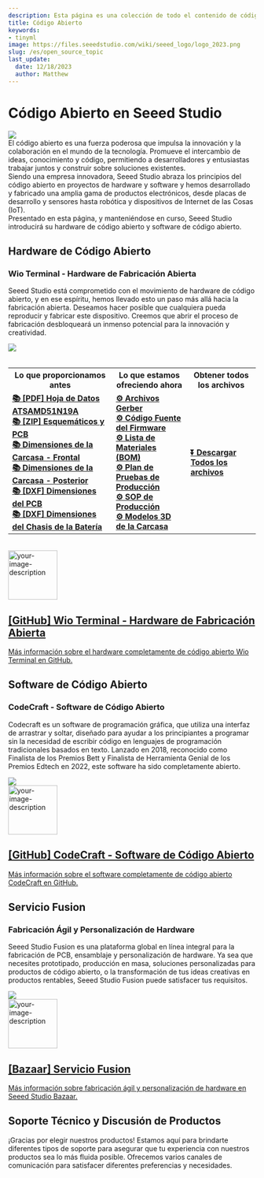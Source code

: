 ```yaml
---
description: Esta página es una colección de todo el contenido de código abierto de Seeed Studio.
title: Código Abierto
keywords:
- tinyml
image: https://files.seeedstudio.com/wiki/seeed_logo/logo_2023.png
slug: /es/open_source_topic
last_update:
  date: 12/18/2023
  author: Matthew
---
```


# Código Abierto en Seeed Studio

<div style={{textAlign:'center'}}><img src="https://files.seeedstudio.com/wiki/open_source_topic/open_source_topic.png" style={{width:1000, height:'auto'}}/></div>

<div>El código abierto es una fuerza poderosa que impulsa la innovación y la colaboración en el mundo de la tecnología. Promueve el intercambio de ideas, conocimiento y código, permitiendo a desarrolladores y entusiastas trabajar juntos y construir sobre soluciones existentes.</div>
<div>Siendo una empresa innovadora, Seeed Studio abraza los principios del código abierto en proyectos de hardware y software y hemos desarrollado y fabricado una amplia gama de productos electrónicos, desde placas de desarrollo y sensores hasta robótica y dispositivos de Internet de las Cosas (IoT).</div>
<div>Presentado en esta página, y manteniéndose en curso, Seeed Studio introducirá su hardware de código abierto y software de código abierto.</div>

## Hardware de Código Abierto

### Wio Terminal - Hardware de Fabricación Abierta

Seeed Studio está comprometido con el movimiento de hardware de código abierto, y en ese espíritu, hemos llevado esto un paso más allá hacia la fabricación abierta. Deseamos hacer posible que cualquiera pueda reproducir y fabricar este dispositivo. Creemos que abrir el proceso de fabricación desbloqueará un inmenso potencial para la innovación y creatividad.

<div style={{textAlign:'center'}}><img src="https://files.seeedstudio.com/wiki/open_source_topic/wio_terminal_full_image.png" style={{width:1000, height:'auto'}}/></div>

<br/>

<div class="table-center">
 <table align="center">
    <tr>
   <th>Lo que proporcionamos antes</th>
   <th>Lo que estamos ofreciendo ahora</th>
      <th>Obtener todos los archivos</th>
  </tr>
  <tr>
   <td>
        <div style={{textAlign: 'left'}}><a href="https://files.seeedstudio.com/wiki/Wio-Terminal/res/ATSAMD51.pdf"><strong><span> 📚 [PDF] Hoja de Datos ATSAMD51N19A</span></strong></a></div>
        <div style={{textAlign: 'left'}}><a href="https://files.seeedstudio.com/wiki/Wio-Terminal/res/Wio-Terminal_SCH&PCB.zip"><strong><span> 📚 [ZIP] Esquemáticos y PCB</span></strong></a></div>
        <div style={{textAlign: 'left'}}><a href="https://files.seeedstudio.com/wiki/Wio-Terminal/res/Wio-Terminal-Main-V3.0-White-72x57x10.4mm.pdf"><strong><span> 📚 Dimensiones de la Carcasa - Frontal</span></strong></a></div>
        <div style={{textAlign: 'left'}}><a href="https://files.seeedstudio.com/wiki/Wio-Terminal/res/Wio-Terminal-Main-Back-V3.0-White-72x57x7.1mm.pdf"><strong><span> 📚 Dimensiones de la Carcasa - Posterior</span></strong></a></div>
        <div style={{textAlign: 'left'}}><a href="https://files.seeedstudio.com/wiki/Wio-Terminal/res/Wio-Terminal-PCB-V3.0.dxf"><strong><span> 📚 [DXF] Dimensiones del PCB</span></strong></a></div>
        <div style={{textAlign: 'left'}}><a href="https://files.seeedstudio.com/wiki/Wio-Terminal/res/Wio-Terminal-Chassis-Battery.dxf"><strong><span> 📚 [DXF] Dimensiones del Chasis de la Batería</span></strong></a></div>
      </td>
   <td>
        <div style={{textAlign: 'left'}}><a href="https://github.com/Seeed-Studio/OSHW-WioTerminal/tree/main/02%20Gerber%20Files"><strong><span> ⚙️ Archivos Gerber</span></strong></a></div>
        <div style={{textAlign: 'left'}}><a href="https://github.com/Seeed-Studio/OSHW-WioTerminal/tree/main/03%20Firmware%20Source%20Code"><strong><span> ⚙️ Código Fuente del Firmware</span></strong></a></div>
        <div style={{textAlign: 'left'}}><a href="https://github.com/Seeed-Studio/OSHW-WioTerminal/tree/main/04%20Bill%20of%20Materials%20(BOM)"><strong><span> ⚙️ Lista de Materiales (BOM)</span></strong></a></div>
        <div style={{textAlign: 'left'}}><a href="https://github.com/Seeed-Studio/OSHW-WioTerminal/tree/main/05%20Production%20Testing%20Plan"><strong><span> ⚙️ Plan de Pruebas de Producción</span></strong></a></div>
        <div style={{textAlign: 'left'}}><a href="https://github.com/Seeed-Studio/OSHW-WioTerminal/tree/main/06%20Production%20SOP"><strong><span> ⚙️ SOP de Producción</span></strong></a></div>
        <div style={{textAlign: 'left'}}><a href="https://github.com/Seeed-Studio/OSHW-WioTerminal/tree/main/07%203D%20Models%20of%20the%20Enclosure"><strong><span> ⚙️ Modelos 3D de la Carcasa</span></strong></a></div>
   </td>
   <td>
        <a class="get_one_now_item" href="https://files.seeedstudio.com/wiki/open_source_topic/OSHW-WioTerminal.zip"><strong><span>⏬ Descargar Todos los archivos</span></strong></a>
   </td>
  </tr>
 </table>
</div>

<br/>

<a href="https://github.com/Seeed-Studio/OSHW-WioTerminal">
  <div className="custom-layout">
    <div className="custom-image">
     <img width="100" src="https://files.seeedstudio.com/wiki/Wio-Terminal/res/oshw-logo.svg" alt="your-image-description" />
    </div>
    <div className="custom-text">
      <h2>[GitHub] Wio Terminal - Hardware de Fabricación Abierta</h2>
      <p>Más información sobre el hardware completamente de código abierto Wio Terminal en GitHub.</p>
    </div>
  </div>
</a>

## Software de Código Abierto

### CodeCraft - Software de Código Abierto

Codecraft es un software de programación gráfica, que utiliza una interfaz de arrastrar y soltar, diseñado para ayudar a los principiantes a programar sin la necesidad de escribir código en lenguajes de programación tradicionales basados en texto. Lanzado en 2018, reconocido como Finalista de los Premios Bett y Finalista de Herramienta Genial de los Premios Edtech en 2022, este software ha sido completamente abierto.

<div style={{textAlign:'center'}}><img src="https://files.seeedstudio.com/wiki/open_source_topic/codecraft.png" style={{width:1000, height:'auto'}}/></div>

<a href="https://github.com/Seeed-Studio/CodeCraft">
  <div className="custom-layout">
    <div className="custom-image">
     <img width="100" src="https://files.seeedstudio.com/wiki/open_source_topic/open_source_logo.png" alt="your-image-description" />
    </div>
    <div className="custom-text">
      <h2>[GitHub] CodeCraft - Software de Código Abierto</h2>
      <p>Más información sobre el software completamente de código abierto CodeCraft en GitHub.</p>
    </div>
  </div>
</a>

## Servicio Fusion

### Fabricación Ágil y Personalización de Hardware

Seeed Studio Fusion es una plataforma global en línea integral para la fabricación de PCB, ensamblaje y personalización de hardware. Ya sea que necesites prototipado, producción en masa, soluciones personalizadas para productos de código abierto, o la transformación de tus ideas creativas en productos rentables, Seeed Studio Fusion puede satisfacer tus requisitos.

<div style={{textAlign:'center'}}><img src="https://files.seeedstudio.com/wiki/open_source_topic/fusion_service.png" style={{width:1000, height:'auto'}}/></div>

<a href="https://www.seeedstudio.com/fusion.html">
  <div className="custom-layout">
    <div className="custom-image">
     <img width="100" src="https://files.seeedstudio.com/wiki/open_source_topic/seeed_studio logo.png" alt="your-image-description" />
    </div>
    <div className="custom-text">
      <h2>[Bazaar] Servicio Fusion</h2>
      <p>Más información sobre fabricación ágil y personalización de hardware en Seeed Studio Bazaar.</p>
    </div>
  </div>
</a>

## Soporte Técnico y Discusión de Productos

¡Gracias por elegir nuestros productos! Estamos aquí para brindarte diferentes tipos de soporte para asegurar que tu experiencia con nuestros productos sea lo más fluida posible. Ofrecemos varios canales de comunicación para satisfacer diferentes preferencias y necesidades.

<div class="table-center">
  <div class="button_tech_support_container">
  <a href="https://forum.seeedstudio.com/" class="button_forum"></a>
  <a href="https://www.seeedstudio.com/contacts" class="button_email"></a>
</div>

<div class="button_tech_support_container">
  <a href="https://discord.gg/eWkprNDMU7" class="button_discord"></a>
  <a href="https://github.com/Seeed-Studio/wiki-documents/discussions/69" class="button_discussion"></a>
  </div>
</div>
